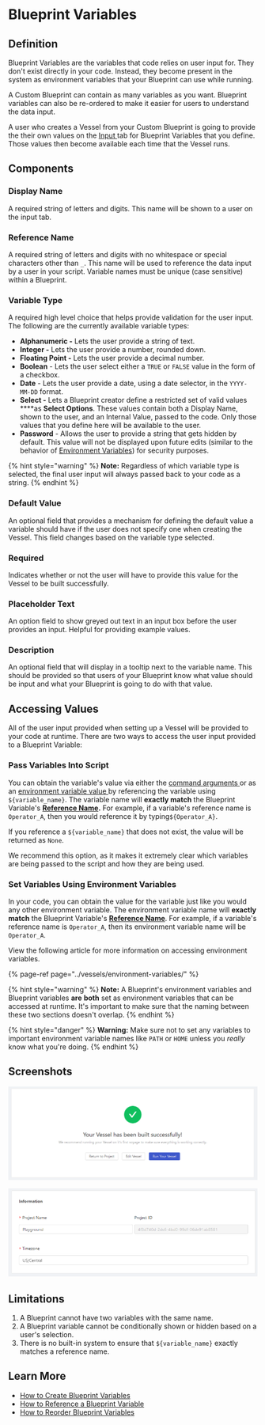# Blueprint Variables

## Definition

Blueprint Variables are the variables that code relies on user input for. They don't exist directly in your code. Instead, they become present in the system as environment variables that your Blueprint can use while running.

A Custom Blueprint can contain as many variables as you want. Blueprint variables can also be re-ordered to make it easier for users to understand the data input.  
  
A user who creates a Vessel from your Custom Blueprint is going to provide the their own values on the [Input ](../vessels/form-input.md)tab for Blueprint Variables that you define. Those values then become available each time that the Vessel runs.

## Components

### **Display Name**

A required string of letters and digits. This name will be shown to a user on the input tab.

### Reference Name

A required string of letters and digits with no whitespace or special characters other than `_`. This name will be used to reference the data input by a user in your script. Variable names must be unique \(case sensitive\) within a Blueprint.

### **Variable** **Type**

A required high level choice that helps provide validation for the user input. The following are the currently available variable types:

*  **Alphanumeric -** Lets the user provide a string of text.
*  **Integer -** Lets the user provide a number, rounded down.
*  **Floating Point -** Lets the user provide a decimal number.
*  **Boolean** -  Lets the user select either a `TRUE`  or `FALSE`  value in the form of a checkbox.
*  **Date** - Lets the user provide a date, using a date selector, in the `YYYY-MM-DD`  format.
*  **Select -**  Lets a Blueprint creator define a restricted set of valid values ****as **Select Options**. These values contain both a Display Name, shown to the user, and an Internal Value, passed to the code. Only those values that you define here will be available to the user. 
*  **Password** - Allows the user to provide a string that gets hidden by default. This value will not be displayed upon future edits \(similar to the behavior of [Environment Variables](../vessels/environment-variables/)\) for security purposes.

{% hint style="warning" %}
**Note:** Regardless of which variable type is selected, the final user input will always passed back to your code as a string.
{% endhint %}

### **Default Value**

An optional field that provides a mechanism for defining the default value a variable should have if the user does not specify one when creating the Vessel. This field changes based on the variable type selected.

### **Required**

Indicates whether or not the user will have to provide this value for the Vessel to be built successfully.

### **Placeholder Text**

An option field to show greyed out text in an input box before the user provides an input. Helpful for providing example values.

### **Description**

An optional field that will display in a tooltip next to the variable name. This should be provided so that users of your Blueprint know what value should be input and what your Blueprint is going to do with that value.

## Accessing Values

All of the user input provided when setting up a Vessel will be provided to your code at runtime. There are two ways to access the user input provided to a Blueprint Variable:

### **Pass Variables Into Script**

You can obtain the variable's value via either the [command arguments ](../vessels/command.md)or as an [environment variable value ](../vessels/environment-variables/)by referencing the variable using `${variable_name}`. The variable name will **exactly match** the Blueprint Variable's [**Reference Name**](blueprint-variables.md#reference-name)**.** For example, if a variable's reference name is `Operator_A`, then you would reference it by typing`${Operator_A}`.

If you reference a `${variable_name}` that does not exist, the value will be returned as `None`.

We recommend this option, as it makes it extremely clear which variables are being passed to the script and how they are being used.

### **Set Variables Using Environment Variables**

In your code, you can obtain the value for the variable just like you would any other environment variable. The environment variable name will **exactly match** the Blueprint Variable's [**Reference Name**](blueprint-variables.md#reference-name). For example, if a variable's reference name is `Operator_A`, then its environment variable name will be `Operator_A`.   
  
View the following article for more information on accessing environment variables.

{% page-ref page="../vessels/environment-variables/" %}

{% hint style="warning" %}
**Note:** A Blueprint's environment variables and Blueprint variables **are** **both** set as environment variables that can be accessed at runtime. It's important to make sure that the naming between these two sections doesn't overlap. 
{% endhint %}

{% hint style="danger" %}
**Warning:** Make sure not to set any variables to important environment variable names like `PATH` or `HOME` unless you _really_ know what you're doing.
{% endhint %}

## Screenshots

![Viewing all variables](../../.gitbook/assets/image%20%283%29.png)

![Editing a variable](../../.gitbook/assets/image%20%2844%29.png)

## Limitations

1. A Blueprint cannot have two variables with the same name.
2. A Blueprint variable cannot be conditionally shown or hidden based on a user's selection.
3. There is no built-in system to ensure that `${variable_name}` exactly matches a reference name.

## Learn More

* [How to Create Blueprint Variables](../../how-tos/blueprints/how-to-create-blueprint-variables.md)
* [How to Reference a Blueprint Variable](../../how-tos/blueprints/how-to-reference-a-blueprint-variable.md)
* [How to Reorder Blueprint Variables](../../how-tos/blueprints/how-to-reorder-blueprint-variables.md)

